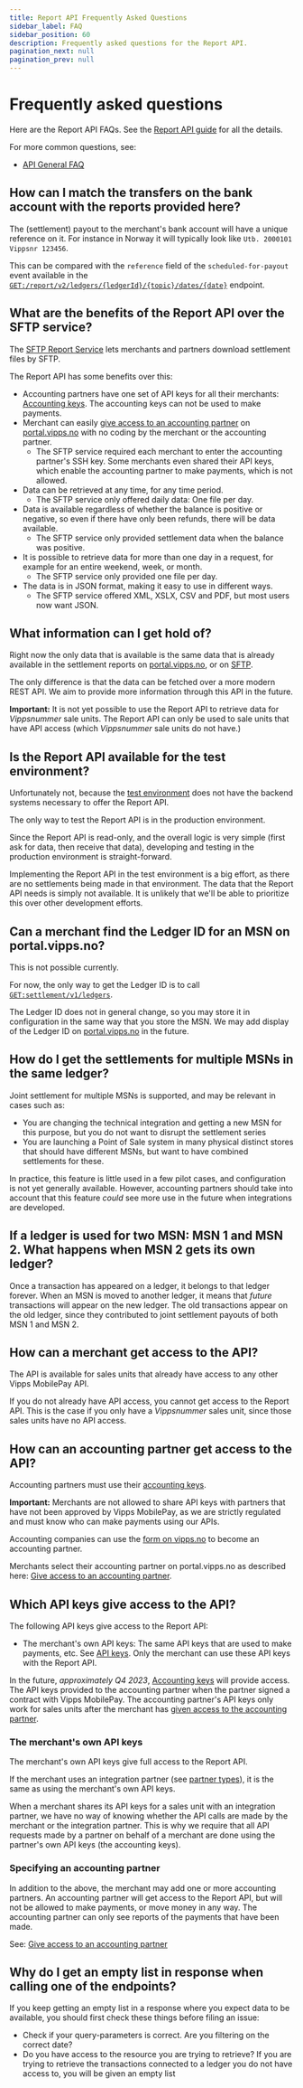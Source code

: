 ```yaml
---
title: Report API Frequently Asked Questions
sidebar_label: FAQ
sidebar_position: 60
description: Frequently asked questions for the Report API.
pagination_next: null
pagination_prev: null
---
```


# Frequently asked questions

Here are the Report API FAQs.
See the
[Report API guide](./api-guide/README.md)
for all the details.

For more common questions, see:

* [API General FAQ](https://developer.vippsmobilepay.com/docs/faqs)

## How can I match the transfers on the bank account with the reports provided here?

The (settlement) payout to the merchant's bank account will have a unique
reference on it. For instance in Norway it will typically look like
`Utb. 2000101 Vippsnr 123456`.

This can be compared with the `reference` field of the `scheduled-for-payout`
event available in the [`GET:/report/v2/ledgers/{ledgerId}/{topic}/dates/{date}`][fetch-report-by-date-endpoint]
endpoint.

## What are the benefits of the Report API over the SFTP service?

The
[SFTP Report Service](https://developer.vippsmobilepay.com/docs/settlements/sftp-report-service)
lets merchants and partners download settlement files by SFTP.

The Report API has some benefits over this:

* Accounting partners have one set of API keys for all their merchants:
  [Accounting keys](https://developer.vippsmobilepay.com/docs/partner/partner-keys/#types-of-partner-keys).
  The accounting keys can not be used to make payments.
* Merchant can easily
  [give access to an accounting partner](https://developer.vippsmobilepay.com/docs/APIs/report-api/api-guide/overview/#give-access-to-an-accounting-partner)
  on
  [portal.vipps.no](https://portal.vipps.no)
  with no coding by the merchant or the accounting partner.
  * The SFTP service required each merchant to enter the accounting partner's SSH key.
    Some merchants even shared their API keys, which enable the accounting partner to
    make payments, which is not allowed.
* Data can be retrieved at any time, for any time period.
  * The SFTP service only offered daily data: One file per day.
* Data is available regardless of whether the balance is positive or negative,
  so even if there have only been refunds, there will be data available.
  * The SFTP service only provided settlement data when the balance was positive.
* It is possible to retrieve data for more than one day in a request,
  for example for an entire weekend, week, or month.
  * The SFTP service only provided one file per day.
* The data is in JSON format, making it easy to use in different ways.
  * The SFTP service offered XML, XSLX, CSV and PDF, but most users now want JSON.


## What information can I get hold of?

Right now the only data that is available is the same data that is already
available in the settlement reports on
[portal.vipps.no](https://portal.vipps.no),
or on
[SFTP](https://developer.vippsmobilepay.com/docs/settlements/sftp-report-service).

The only difference is that the data can be fetched over a more modern REST API.
We aim to provide more information through this API in the future.

**Important:** It is not yet possible to use the Report API to retrieve data
for *Vippsnummer* sale units. The Report API can only be used to sale units
that have API access (which *Vippsnummer* sale units do not have.)

## Is the Report API available for the test environment?

Unfortunately not, because the
[test environment](https://developer.vippsmobilepay.com/docs/test-environment)
does not have the backend systems necessary to offer the Report API.

The only way to test the Report API is in the production environment.

Since the Report API is read-only, and the overall logic is very simple
(first ask for data, then receive that data), developing and testing in
the production environment is straight-forward.

Implementing the Report API in the test environment is a big effort,
as there are no settlements being made in that environment. The data that
the Report API needs is simply not available.
It is unlikely that we'll be able to prioritize this over other development efforts.

## Can a merchant find the Ledger ID for an MSN on portal.vipps.no?

This is not possible currently.

For now, the only way to get the Ledger ID is to call
[`GET:settlement/v1/ledgers`][get-ledgers-endpoint].

The Ledger ID does not in general change, so you may store it in configuration
in the same way that you store the MSN.
We may add display of the Ledger ID on
[portal.vipps.no](https://portal.vipps.no)
in the future.

## How do I get the settlements for multiple MSNs in the same ledger?

Joint settlement for multiple MSNs is supported, and may be relevant
in cases such as:

* You are changing the technical integration and getting a new MSN
  for this purpose, but you do not want to disrupt the settlement
  series
* You are launching a Point of Sale system in many physical distinct
  stores that should have different MSNs, but want to have
  combined settlements for these.

In practice, this feature is little used in a few pilot cases, and
configuration is not yet generally available.
However, accounting partners should take into account that this feature
*could* see more use in the future when integrations are developed.

## If a ledger is used for two MSN: MSN 1 and MSN 2. What happens when MSN 2 gets its own ledger?

Once a transaction has appeared on a ledger, it belongs to that ledger forever.
When an MSN is moved to another ledger, it means that *future* transactions
will appear on the new ledger. The old transactions appear on the old ledger,
since they contributed to joint settlement payouts of both MSN 1 and MSN 2.

## How can a merchant get access to the API?

The API is available for sales units that already have access to any other Vipps MobilePay API.

If you do not already have API access, you cannot get access to the Report API.
This is the case if you only have a *Vippsnummer* sales unit, since those
sales units have no API access.

## How can an accounting partner get access to the API?

Accounting partners must use their
[accounting keys](https://developer.vippsmobilepay.com/docs/partner/partner-keys/#types-of-partner-keys).

**Important:** Merchants are not allowed to share API keys with partners that have not been approved by
Vipps MobilePay, as we are strictly regulated and must know who can make payments using our APIs.

Accounting companies can use the
[form on vipps.no](https://www.vipps.no/developer/become-a-partner/)
to become an accounting partner.

Merchants select their accounting partner on portal.vipps.no as described here:
[Give access to an accounting partner](https://developer.vippsmobilepay.com/docs/APIs/report-api/api-guide/overview/#give-access-to-an-accounting-partner).

## Which API keys give access to the API?

The following API keys give access to the Report API:

* The merchant's own API keys: The same API keys that are used to make payments, etc. See
  [API keys](https://developer.vippsmobilepay.com/docs/common-topics/api-keys).
  Only the merchant can use these API keys with the Report API.

In the future, *approximately Q4 2023*,
[Accounting keys](https://developer.vippsmobilepay.com/docs/partner/partner-keys) will provide access.
The API keys provided to the accounting partner
when the partner signed a contract with Vipps MobilePay. The accounting partner's
API keys only work for sales units after the merchant has
[given access to the accounting partner](./api-guide/overview.md#give-access-to-an-accounting-partner).


### The merchant's own API keys

The merchant's own API keys give full access to the Report API.

If the merchant uses an integration partner (see
[partner types](https://developer.vippsmobilepay.com/docs/partner#partner-types)),
it is the same as using the merchant's own API keys.

When a merchant shares its API keys for a sales unit with an integration partner,
we have no way of knowing whether the API calls are made by the merchant or
the integration partner.
This is why we require that all API requests made by a partner on behalf of a
merchant are done using the partner's own API keys (the accounting keys).

### Specifying an accounting partner

In addition to the above, the merchant may add one or more accounting partners.
An accounting partner will get access to the Report API, but will not be allowed
to make payments, or move money in any way. The accounting partner can only see
reports of the payments that have been made.

See:
[Give access to an accounting partner](./api-guide/overview.md#give-access-to-an-accounting-partner)

## Why do I get an empty list in response when calling one of the endpoints?

If you keep getting an empty list in a response where you expect data to be available, you should first check these things before filing an issue:

* Check if your query-parameters is correct. Are you filtering on the correct date?
* Do you have access to the resource you are trying to retrieve? If you are trying to retrieve the transactions connected to a ledger you do not have access to, you will be given an empty list

[get-ledgers-endpoint]:https://developer.vippsmobilepay.com/api/report/#tag/settlementv1/operation/getLedgers
[fetch-report-by-date-endpoint]:https://developer.vippsmobilepay.com/api/report/#tag/reportv2ledgers/paths/~1report~1v2~1ledgers~1%7BledgerId%7D~1%7Btopic%7D~1dates~1%7BledgerDate%7D/get
[fetch-report-by-feed-endpoint]:https://developer.vippsmobilepay.com/api/report/#tag/reportv2ledgers/paths/~1report~1v2~1ledgers~1%7BledgerId%7D~1%7Btopic%7D~1feed/get
